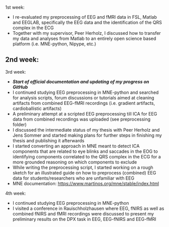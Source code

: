 1st week: 
- I re-evaluated my preprocessing of EEG and fMRI data in FSL, Matlab and EEGLAB, specifically the EEG data and the identification of the QRS complex in the ECG
- Together with my supervisor, Peer Herholz, I discussed how to transfer my data and analyses from Matlab to an entirely open science based platform (i.e. MNE-python, Nipype, etc.)

2nd week:
- 

3rd week:
- ___Start of official documentation and updating of my progress on GitHub___
- I continued studying EEG preprocessing in MNE-python and searched for analysis scripts, forum discussions or tutorials aimed at cleaning artifacts from combined EEG-fMRI recordings (i.e. gradient artifacts, cardioballistic artifacts)
- A preliminary attempt at a scripted EEG preprocessing till ICA for EEG data from combined recordings was uploaded (see preprocessing folder)
- I discussed the intermediate status of my thesis with Peer Herholz and Jens Sommer and started making plans for further steps in finishing my thesis and publishing it afterwards
- I started converting an approach in MNE meant to detect ICA components that are related to eye blinks and saccades in the EOG to identifying components correlated to the QRS complex in the ECG for a more grounded reasoning on which components to exclude
- While writing the preprocessing script, I started working on a rough sketch for an illustrated guide on how to preprocess (combined) EEG data for students/researchers who are unfamiliar with EEG
- MNE documentation: https://www.martinos.org/mne/stable/index.html

4th week: 
- I continued studying EEG preprocessing in MNE-python
- I visited a conference in Rauischholzhausen where EEG, fNIRS as well as combined fNIRS and fMRI recordings were discussed to present my preliminary results on the DPX task in EEG, EEG-fNIRS and EEG-fMRI


